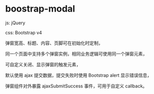 # boostrap-modal

js: jQuery

css: Bootstrap v4

弹窗宽高、标题、内容、页脚可在初始化时定制，

同一个页面中支持多个弹窗实例，相同业务逻辑可使用同一个弹窗元素，

可自定义关闭、显示弹窗的触发元素，

默认使用 ajax 提交数据，提交失败时使用 Bootstrap alert 显示错误信息，

弹窗组件对外暴露 ajaxSubmitSuccess 事件，可用于自定义 callback。
